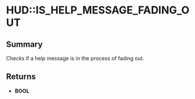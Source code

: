 # HUD::IS_HELP_MESSAGE_FADING_OUT

## Summary
Checks if a help message is in the process of fading out.

## Returns
* **BOOL**